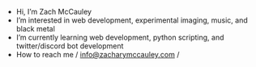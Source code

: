 - Hi, I’m Zach McCauley
- I’m interested in web development, experimental imaging, music, and black metal
- I’m currently learning web development, python scripting, and twitter/discord bot development
- How to reach me / info@zacharymccauley.com /

<!---
zacharymccauley/zacharymccauley is a ✨ special ✨ repository because its `README.md` (this file) appears on your GitHub profile.
You can click the Preview link to take a look at your changes.
--->
